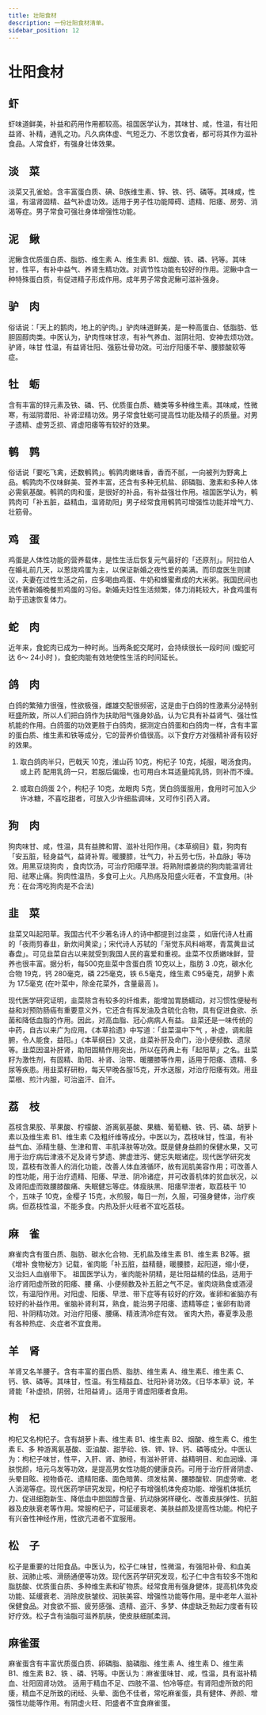 ```yaml
---
title: 壮阳食材
description: 一份壮阳食材清单。
sidebar_position: 12
---
```

# 壮阳食材
## 虾

虾味道鲜美，补益和药用作用都较高。祖国医学认为，其味甘、咸，性温，有壮阳益肾、补精，通乳之功。凡久病体虚、气短乏力、不思饮食者，都可将其作为滋补食品。人常食虾，有强身壮体效果。
## 淡　菜

淡菜又孔雀蛤。含丰富蛋白质、碘、B族维生素、锌、铁、钙、磷等。其味咸，性温，有温肾固精、益气补虚功效。适用于男子性功能障碍、遗精、阳痿、房劳、消渴等症。男子常食可强壮身体增强性功能。
## 泥　鳅

泥鳅含优质蛋白质、脂肪、维生素 A、维生素 B1、烟酸、铁、磷、钙等。其味甘，性平，有补中益气、养肾生精功效。对调节性功能有较好的作用。泥鳅中含一种特殊蛋白质，有促进精子形成作用。成年男子常食泥鳅可滋补强身。
## 驴　肉

俗话说：「天上的鹅肉，地上的驴肉。」驴肉味道鲜美，是一种高蛋白、低脂肪、低胆固醇肉类。中医认为，驴肉性味甘凉，有补气养血、滋阴壮阳、安神去烦功效。驴肾，味甘 性温，有益肾壮阳、强筋壮骨功效。可治疗阳痿不举、腰膝酸软等症。
## 牡　蛎

含有丰富的锌元素及铁、磷、钙、优质蛋白质、糖类等多种维生素。其味咸，性微寒，有滋阴潜阳、补肾涩精功效。男子常食牡蛎可提高性功能及精子的质量。对男子遗精、虚劳乏损、肾虚阳痿等有较好的效果。
## 鹌　鹑

俗话说「要吃飞禽，还数鹌鹑」。鹌鹑肉嫩味香，香而不腻，一向被列为野禽上品。鹌鹑肉不仅味鲜美、营养丰富，还含有多种无机盐、卵磷脂、激素和多种人体必需氨基酸。鹌鹑的肉和蛋，是很好的补品，有补益强壮作用。祖国医学认为，鹌鹑肉可「补五脏，益精血，温肾助阳」男子经常食用鹌鹑可增强性功能并增气力、壮筋骨。
## 鸡　蛋

鸡蛋是人体性功能的营养载体，是性生活后恢复元气最好的「还原剂」。阿拉伯人在婚礼前几天，以葱烧鸡蛋为主，以保证新婚之夜性爱的美满。而印度医生则建议，夫妻在过性生活之前，应多喝由鸡蛋、牛奶和蜂蜜煮成的大米粥。我国民间也流传著新婚晚餐煎鸡蛋的习俗。新婚夫妇性生活频繁，体力消耗较大，补食鸡蛋有助于迅速恢复体力。
## 蛇　肉

近年来，食蛇肉已成为一种时尚。当两条蛇交尾时，会持续很长一段时间 (蝮蛇可达 6～ 24小时 )，食蛇肉能有效地使性生活的时间延长。
## 鸽　肉

白鸽的繁殖力很强，性欲极强，雌雄交配很频密，这是由于白鸽的性激素分泌特别旺盛所致，所以人们把白鸽作为扶助阳气强身妙品，认为它具有补益肾气、强壮性机能的作用。白鸽蛋的功效更胜于白鸽肉，据测定白鸽蛋和白鸽肉一样，含有丰富的蛋白质、维生素和铁等成分，它的营养价值很高。以下食疗方对强精补肾有较好的效果。

1. 取白鸽肉半只，巴戟天 10克，淮山药 10克，枸杞子 10克，炖服，喝汤食肉。或上药 配用乳鸽一只，若服后偏燥，也可用白木耳适量炖乳鸽，则补而不燥。

2. 或取白鸽蛋 2个，枸杞子 10克，龙眼肉 5克，煲白鸽蛋服用，食用时可加入少许冰糖，不喜吃甜者，可放入少许细盐调味，又可作引药入肾。
## 狗　肉

狗肉味甘、咸，性温，具有益脾和胃、滋补壮阳作用。《本草纲目》载，狗肉有「安五脏，轻身益气，益肾补胃。暖腰膝，壮气力，补五劳七伤，补血脉」等功效。用黑豆烧狗肉 ，食肉饮汤，可治疗阳痿早泄。将熟附煨姜烧的狗肉能温肾壮阳、祛寒止痛。狗肉性温热，多食可上火。凡热疡及阳盛火旺者，不宜食用。(补充：在台湾吃狗肉是不合法)
## 韭　菜

韭菜又叫起阳草。我国古代不少著名诗人的诗中都提到过韭菜 ，如唐代诗人杜甫的「夜雨剪春韭，新炊间黄梁」；宋代诗人苏轼的「渐觉东风料峭寒，青蒿黄韭试春盘」。可见韭菜自古以来就受到我国人民的喜爱和重视。韭菜不仅质嫩味鲜，营养也很丰富。据分析，每500克韭菜中含蛋白质 10克以上，脂肪 3 .0克，碳水化合物 19克，钙 280毫克，磷 225毫克，铁 6.5毫克，维生素 C95毫克，胡萝卜素为 17.5毫克 (在叶菜中，除金花菜外，含量最高 )。

现代医学研究证明，韭菜除含有较多的纤维素，能增加胃肠蠕动，对习惯性便秘有益和对预防肠癌有重要意义外，它还含有挥发油及含硫化合物，具有促进食欲、杀菌和降低血脂的作用。因此，对高血脂、冠心病病人有益。 韭菜还是一味传统的中药，自古以来广为应用。《本草拾遗》中写道：「韭菜温中下气 ，补虚，调和脏腑，令人能食，益阳。」《本草纲目》又说，韭菜补肝及命门，治小便频数、遗尿等。韭菜因温补肝肾，助阳固精作用突出，所以在药典上有「起阳草」之名。韭菜籽为激性剂，有固精、助阳、补肾、治带、暖腰膝等作用，适用于阳痿、遗精、多尿等疾患。用韭菜籽研粉，每天早晚各服15克，开水送服，对治疗阳痿有效。用韭菜根、煎汁内服，可治盗汗、自汗。
## 荔　枝

荔枝含果胶、苹果酸、柠檬酸、游离氨基酸、果糖、葡萄糖、铁、钙、磷、胡萝卜素以及维生素 B1、维生素 C及粗纤维等成分。中医以为，荔枝味甘，性温，有补益气血、添精生髓、生津和胃、丰肌泽肤等功效。既是健身益颜的保健水果，又可用于治疗病后津液不足及肾亏梦遗、脾虚泄泻、健忘失眠诸症。现代医学研究发现，荔枝有改善人的消化功能，改善人体血液循环，故有润肌美容作用；可改善人的性功能，用于治疗遗精、阳痿、早泄、阴冷诸症，并可改善机体的贫血状况，以及肾阳虚而致腰膝酸痛、失眠健忘等症。体瘦肤黑、阳痿早泄者，取荔枝干 10个，五味子 10克，金樱子 15克，水煎服，每日一剂，久服，可强身健体，治疗疾病。但荔枝性温，不能多食。内热及肝火旺者不宜吃荔枝。
## 麻　雀

麻雀肉含有蛋白质、脂肪、碳水化合物、无机盐及维生素 B1、维生素 B2等。据《增补 食物秘方》记载，雀肉能「补五脏，益精髓，暖腰膝，起阳道，缩小便，又治妇人血崩带下。 祖国医学认为，雀肉能补阴精，是壮阳益精的佳品，适用于治疗肾阳虚所致的阳痿、腰 痛、小便频数及补五脏之气不足。雀肉烧熟食或酒浸饮，有温阳作用。对阳虚、阳痿、早泄、带下症等有较好的疗效。雀卵和雀脑亦有较好的补益作用。雀脑补肾利耳，熟食，能治男子阳痿、遗精等症；雀卵有助肾阳、补阴精功效。对治疗阳痿、腰痛、精液清冷症有效。 雀肉大热，春夏季及患有各种热症、炎症者不宜食用。
## 羊　肾

羊肾又名羊腰子。含有丰富的蛋白质、脂肪、维生素 A、维生素E、维生素 C、钙、铁、磷等。其味甘，性温。有生精益血、壮阳补肾功效。《日华本草》说，羊肾能「补虚损，阴弱，壮阳益肾」。适用于肾虚阳痿者食用。
## 枸　杞

枸杞又名枸杞子。含有胡萝卜素、维生素 B1、维生素 B2、烟酸、维生素 C、维生素 E、多 种游离氨基酸、亚油酸、甜芋硷、铁、钾、锌、钙、磷等成分。中医认为：枸杞子味甘，性平，入肝、肾、肺经，有滋补肝肾、益精明目、和血润燥、泽肤悦颜，培元乌发等功效，是提高男女性功能的健康良药。可用于治疗肝肾阴虚、头晕目眩、视物昏花、遗精阳痿、面色暗黄、须发枯黄、腰膝酸软、阴虚劳嗽、老人消渴等症。现代医药学研究发现，枸杞子有增强机体免疫功能、增强机体抵抗力、促进细胞新生、降低血中胆固醇含量、抗动脉粥样硬化、改善皮肤弹性、抗脏器及皮肤衰老等作用。常服枸杞子，可延缓衰老、美肤益颜及提高性功能。枸杞子有兴奋性神经作用，性欲亢进者不宜服用。
## 松　子

松子是重要的壮阳食品。中医认为，松子仁味甘，性微温，有强阳补骨、和血美肤、润肺止咳、滑肠通便等功效。现代医药学研究发现，松子仁中含有较多不饱和脂肪酸、优质蛋白质、多种维生素和矿物质。经常食用有强身健体，提高机体免疫功能、延缓衰老、消除皮肤皱纹、润肤美容、增强性功能等作用。是中老年人滋补保健食品。对食欲不振、疲劳感强、遗精、盗汗、多梦、体虚缺乏勃起力度者有较好疗效。松子含有油脂可滋养肌肤，使皮肤细腻柔润。
## 麻雀蛋

麻雀蛋含有丰富优质蛋白质、卵磷脂、脑磷脂、维生素 A、维生素 D、维生素 B1、维生素 B2、铁 、磷、钙等。中医认为：麻雀蛋味甘、咸，性温，具有滋补精血、壮阳固肾功效。 适用于精血不足、四肢不温、怕冷等症。有肾阳虚所致的阳痿，精血不足所致的闭经、头晕、面色不佳者，常吃麻雀蛋，具有健体、养颜、增强性功能等作用。有阴虚火旺、阳盛者不宜食麻雀蛋。
